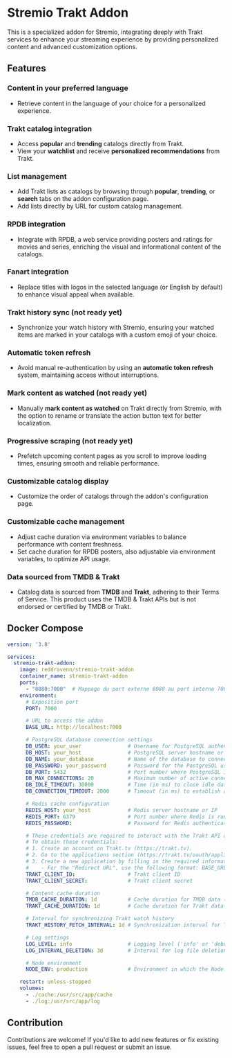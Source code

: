 # Stremio Trakt Addon

This is a specialized addon for Stremio, integrating deeply with Trakt services to enhance your streaming experience by providing personalized content and advanced customization options.

## Features

### Content in your preferred language
- Retrieve content in the language of your choice for a personalized experience.

### Trakt catalog integration
- Access **popular** and **trending** catalogs directly from Trakt.
- View your **watchlist** and receive **personalized recommendations** from Trakt.

### List management
- Add Trakt lists as catalogs by browsing through **popular**, **trending**, or **search** tabs on the addon configuration page.
- Add lists directly by URL for custom catalog management.

### RPDB integration
- Integrate with RPDB, a web service providing posters and ratings for movies and series, enriching the visual and informational content of the catalogs.

### Fanart integration
- Replace titles with logos in the selected language (or English by default) to enhance visual appeal when available.

### Trakt history sync (not ready yet)
- Synchronize your watch history with Stremio, ensuring your watched items are marked in your catalogs with a custom emoji of your choice.

### Automatic token refresh
- Avoid manual re-authentication by using an **automatic token refresh** system, maintaining access without interruptions.

### Mark content as watched (not ready yet)
- Manually **mark content as watched** on Trakt directly from Stremio, with the option to rename or translate the action button text for better localization.

### Progressive scraping (not ready yet)
- Prefetch upcoming content pages as you scroll to improve loading times, ensuring smooth and reliable performance.

### Customizable catalog display
- Customize the order of catalogs through the addon's configuration page.

### Customizable cache management
- Adjust cache duration via environment variables to balance performance with content freshness.
- Set cache duration for RPDB posters, also adjustable via environment variables, to optimize API usage.

### Data sourced from TMDB & Trakt
- Catalog data is sourced from **TMDB** and **Trakt**, adhering to their Terms of Service. This product uses the TMDB & Trakt APIs but is not endorsed or certified by TMDB or Trakt.

## Docker Compose
```yaml
version: '3.8'

services:
  stremio-trakt-addon:
    image: reddravenn/stremio-trakt-addon
    container_name: stremio-trakt-addon
    ports:
      - "8080:7000"  # Mappage du port externe 8080 au port interne 7000
    environment:
      # Exposition port
      PORT: 7000

      # URL to access the addon
      BASE_URL: http://localhost:7000

      # PostgreSQL database connection settings
      DB_USER: your_user               # Username for PostgreSQL authentication
      DB_HOST: your_host               # PostgreSQL server hostname or IP
      DB_NAME: your_database           # Name of the database to connect to
      DB_PASSWORD: your_password       # Password for the PostgreSQL user
      DB_PORT: 5432                    # Port number where PostgreSQL is running (default 5432)
      DB_MAX_CONNECTIONS: 20           # Maximum number of active connections allowed to the database
      DB_IDLE_TIMEOUT: 30000           # Time (in ms) to close idle database connections
      DB_CONNECTION_TIMEOUT: 2000      # Timeout (in ms) to establish a new database connection

      # Redis cache configuration
      REDIS_HOST: your_host            # Redis server hostname or IP
      REDIS_PORT: 6379                 # Port number where Redis is running (default 6379)
      REDIS_PASSWORD:                  # Password for Redis authentication (if required)

      # These credentials are required to interact with the Trakt API and access its services.
      # To obtain these credentials:
      # 1. Create an account on Trakt.tv (https://trakt.tv).
      # 2. Go to the applications section (https://trakt.tv/oauth/applications).
      # 3. Create a new application by filling in the required information (name, description, etc.).
      #    - For the "Redirect URL", use the following format: BASE_URL + /callback (e.g., http://localhost:7000/callback).
      TRAKT_CLIENT_ID:                 # Trakt client ID
      TRAKT_CLIENT_SECRET:             # Trakt client secret

      # Content cache duration
      TMDB_CACHE_DURATION: 1d          # Cache duration for TMDB data (e.g., '1d' for 1 day)
      TRAKT_CACHE_DURATION: 1d         # Cache duration for Trakt data (e.g., '1d' for 1 day)

      # Interval for synchronizing Trakt watch history
      TRAKT_HISTORY_FETCH_INTERVAL: 1d # Synchronization interval for Trakt history (e.g., '1d' for 1 day)

      # Log settings
      LOG_LEVEL: info                  # Logging level ('info' or 'debug' for more detailed logs)
      LOG_INTERVAL_DELETION: 3d        # Interval for log file deletion (e.g., '3d' for 3 days)

      # Node environment
      NODE_ENV: production             # Environment in which the Node.js application is running

    restart: unless-stopped
    volumes:
      - ./cache:/usr/src/app/cache
      - ./log:/usr/src/app/log
```

## Contribution
Contributions are welcome! If you'd like to add new features or fix existing issues, feel free to open a pull request or submit an issue.
